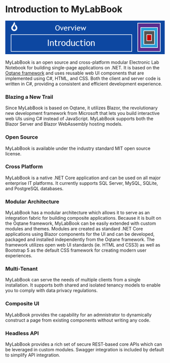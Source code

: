 # Introduction to MyLabBook

![introductionbanner](./assets/introduction-banner.png)

MyLabBook is an open source and cross-platform modular Electronic Lab Notebook for building single-page applications on .NET. 
It is based on the [Oqtane framework](https://oqtane.org) and uses reusable web UI components that are implemented using C#, HTML, and CSS. 
Both the client and server code is written in C#, providing a consistent and efficient development experience.


### Blazing a New Trail
Since MyLabBook is based on Oqtane, it utilizes Blazor, the revolutionary new development framework from Microsoft that lets you build interactive web UIs using C# instead of JavaScript. 
MyLabBook supports both the Blazor Server and Blazor WebAssembly hosting models.


### Open Source
MyLabBook is available under the industry standard MIT open source license.


### Cross Platform
MyLabBook is a native .NET Core application and can be used on all major enterprise IT platforms. It currently supports SQL Server, MySQL, SQLite, and PostgreSQL databases.


### Modular Architecture
MyLabBook has a modular architecture which allows it to serve as an integration fabric for building composite applications. 
Because it is built on the Oqtane framework, MyLabBook can be easily extended with custom modules and themes. 
Modules are created as standard .NET Core applications using Blazor components for the UI and can be developed, packaged and installed independently 
from the Oqtane framework. The framework utilizes open web UI standards (ie. HTML and CSS3) as well as Bootstrap 5 as the default CSS framework for creating modern user experiences.


### Multi-Tenant
MyLabBook can serve the needs of multiple clients from a single installation. It supports both shared and isolated tenancy models to enable you to comply with data privacy regulations.


### Composite UI
MyLabBook provides the capability for an admnistrator to dynamically construct a page from existing components without writing any code.


### Headless API
MyLabBook provides a rich set of secure REST-based core APIs which can be leveraged in custom modules. Swagger integration is included by default to simplify API integration.


